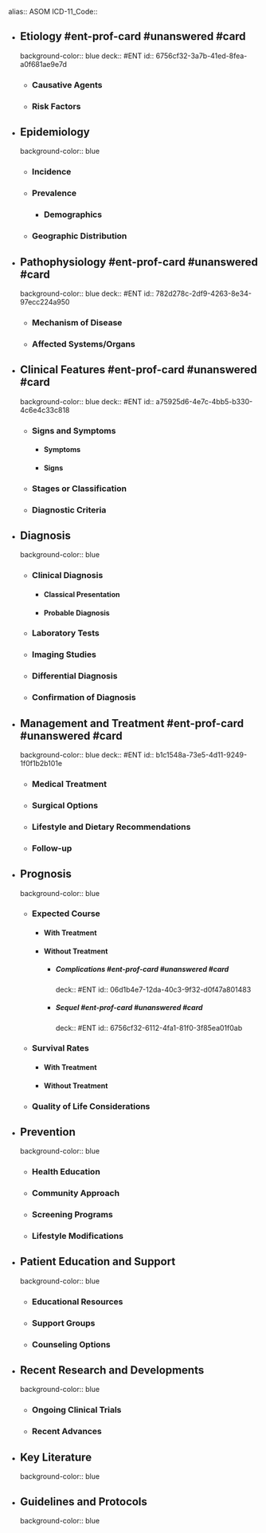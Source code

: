 alias:: ASOM
ICD-11_Code::

- ## Etiology #ent-prof-card #unanswered #card
  background-color:: blue
  deck:: #ENT
  id:: 6756cf32-3a7b-41ed-8fea-a0f681ae9e7d
  - ### Causative Agents
  - ### Risk Factors
- ## Epidemiology
  background-color:: blue
  - ### Incidence
  - ### Prevalence
    - ### Demographics
  - ### Geographic Distribution
- ## Pathophysiology #ent-prof-card #unanswered #card
  background-color:: blue
  deck:: #ENT
  id:: 782d278c-2df9-4263-8e34-97ecc224a950
  - ### Mechanism of Disease
  - ### Affected Systems/Organs
- ## Clinical Features #ent-prof-card #unanswered #card
  background-color:: blue
  deck:: #ENT
  id:: a75925d6-4e7c-4bb5-b330-4c6e4c33c818
  - ### Signs and Symptoms
    - #### Symptoms
    - #### Signs
  - ### Stages or Classification
  - ### Diagnostic Criteria
- ## Diagnosis
  background-color:: blue
  - ### Clinical Diagnosis
    - #### Classical Presentation
    - #### Probable Diagnosis
  - ### Laboratory Tests
  - ### Imaging Studies
  - ### Differential Diagnosis
  - ### Confirmation of Diagnosis
- ## Management and Treatment #ent-prof-card #unanswered #card
  background-color:: blue
  deck:: #ENT
  id:: b1c1548a-73e5-4d11-9249-1f0f1b2b101e
  - ### Medical Treatment
  - ### Surgical Options
  - ### Lifestyle and Dietary Recommendations
  - ### Follow-up
- ## Prognosis
  background-color:: blue
  - ### Expected Course
    - #### With Treatment
    - #### Without Treatment
      - ##### Complications #ent-prof-card #unanswered #card
        deck:: #ENT
        id:: 06d1b4e7-12da-40c3-9f32-d0f47a801483
      - ##### Sequel #ent-prof-card #unanswered #card
        deck:: #ENT
        id:: 6756cf32-6112-4fa1-81f0-3f85ea01f0ab
  - ### Survival Rates
    - #### With Treatment
    - #### Without Treatment
  - ### Quality of Life Considerations
- ## Prevention
  background-color:: blue
  - ### Health Education
  - ### Community Approach
  - ### Screening Programs
  - ### Lifestyle Modifications
- ## Patient Education and Support
  background-color:: blue
  - ### Educational Resources
  - ### Support Groups
  - ### Counseling Options
- ## Recent Research and Developments
  background-color:: blue
  - ### Ongoing Clinical Trials
  - ### Recent Advances
- ## Key Literature
  background-color:: blue
- ## Guidelines and Protocols
  background-color:: blue
